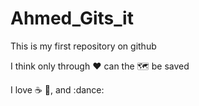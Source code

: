 # Ahmed_Gits_it
This is my first repository on github

I think only through :heart: can the :world_map: be saved

I love :coffee: :pizza:, and :dance:
